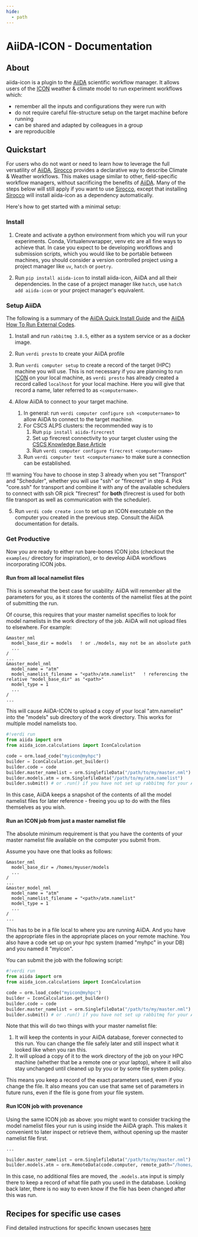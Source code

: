 ```yaml
---
hide:
  - path
---
```


# AiiDA-ICON - Documentation

## About

aiida-icon is a plugin to the [AiiDA][aiida] scientific workflow manager.
It allows users of the [ICON][icon] weather & climate model to run
experiment workflows which:

- remember all the inputs and configurations they were run with
- do not require careful file-structure setup on the target machine before running
- can be shared and adapted by colleagues in a group
- are reproducible

## Quickstart

For users who do not want or need to learn how to leverage the full versatility of [AiiDA][aiida],
[Sirocco][sirocco] provides a declarative way to describe Climate & Weather workflows. This makes
usage similar to other, field-specific workflow managers, without sacrificing the benefits
of [AiiDA][aiida]. Many of the steps below will still apply if you want to use [Sirocco][sirocco],
except that installing [Sirocco][sirocco] will install aiida-icon as a dependency automatically.

Here's how to get started with a minimal setup:

### Install

1. Create and activate a python environment from which you will run your experiments. Conda, Virtualenvwrapper, venv etc are all fine ways to achieve that. In case you expect to be developing workflows and submission scripts, which you would like to be portable between machines, you should consider a version controlled project using a project manager like `uv`, `hatch` or `poetry`.

2. Run `pip install aiida-icon` to install aiida-icon, AiiDA and all their dependencies. In the case of a project manager like `hatch`, use `hatch add aiida-icon` or your project manager's equivalent.

### Setup AiiDA

The following is a summary of the [AiiDA Quick Install Guide](https://aiida.readthedocs.io/projects/aiida-core/en/stable/installation/guide_quick.html) and the [AiiDA How To Run External Codes](https://aiida.readthedocs.io/projects/aiida-core/en/stable/howto/run_codes.html).

1. Install and run `rabbitmq 3.8.5`, either as a system service or as a docker image.

2. Run `verdi presto` to create your AiiDA profile

3. Run `verdi computer setup` to create a record of the target (HPC) machine you will use. This is not necessary if you are planning to run [ICON][icon] on your local machine, as `verdi presto` has already created a record called `localhost` for your local machine. Here you will give that record a name, later referred to as `<computername>`.

4. Allow AiiDA to connect to your target machine.
   1. In general: run `verdi computer configure ssh <computername>` to allow AiiDA to connect to the target machine.
   2. For CSCS ALPS clusters: the recommended way is to
      1. Run `pip install aiida-firecrest`
      2. Set up firecrest connectivity to your target cluster using the [CSCS Knowledge Base Article](https://confluence.cscs.ch/display/KB/FirecREST+for+Alps)
      3. Run `verdi computer configure firecrest <computername>`
   3. Run `verdi computer test <computername>` to make sure a connection can be established.

<!-- prettier-ignore-start -->
!!! warning
    You have to choose in step 3 already when you set "Transport" and "Scheduler", whether you will use "ssh" or "firecrest" in step 4.
    Pick "core.ssh" for transport and combine it with any of the available schedulers to connect with ssh OR pick "firecrest" for **both**
    (firecrest is used for both file transport as well as communication with the scheduler).
<!-- prettier-ignore-end -->

5. Run `verdi code create icon` to set up an ICON executable on the computer you created in the previous step. Consult the AiiDA documentation for details.

### Get Productive

Now you are ready to either run bare-bones ICON jobs (checkout the `examples/` directory for inspiration), or to develop AiiDA workflows incorporating ICON jobs.

#### Run from all local namelist files

This is somewhat the best case for usability: AiiDA will remember all the parameters for you, as it stores the contents of the namelist files at the point of submitting the run.

Of course, this requires that your master namelist specifies to look for model namelists in the work directory of the job. AiiDA will not upload files to elsewhere. For example:

```
&master_nml
  model_base_dir = models   ! or ./models, may not be an absolute path
  ...
/
...
&master_model_nml
  model_name = "atm"
  model_namelist_filename = "<path>/atm.namelist"   ! referencing the relative "model_base_dir" as "<path>"
  model_type = 1
  ...
/
...
```

This will cause AiiDA-ICON to upload a copy of your local "atm.namelist" into the "models" sub directory of the work directory. This works for multiple model namelists too.

```python
#!verdi run
from aiida import orm
from aiida_icon.calculations import IconCalculation

code = orm.load_code("myicon@myhpc")
builder = IconCalculation.get_builder()
builder.code = code
builder.master_namelist = orm.SinglefileData("/path/to/my/master.nml")
builder.models.atm = orm.SinglefileData("/path/to/my/atm.namelist")
builder.submit() # or .run() if you have not set up rabbitmq for your AiiDA profile
```

In this case, AiiDA keeps a snapshot of the contents of all the model namelist files for later reference - freeing you up to do with the files themselves as you wish.

#### Run an ICON job from just a master namelist file

The absolute minimum requirement is that you have the contents of your master namelist file available
on the computer you submit from.

Assume you have one that looks as follows:

```
&master_nml
  model_base_dir = /homes/myuser/models
  ...
/
...
&master_model_nml
  model_name = "atm"
  model_namelist_filename = "<path>/atm.namelist"
  model_type = 1
  ...
/
...
```

This has to be in a file local to where you are running AiiDA.
And you have the appropriate files in the appropriate places on your remote machine.
You also have a code set up on your hpc system (named "myhpc" in your DB) and you named it "myicon".

You can submit the job with the following script:

```python
#!verdi run
from aiida import orm
from aiida_icon.calculations import IconCalculation

code = orm.load_code("myicon@myhpc")
builder = IconCalculation.get_builder()
builder.code = code
builder.master_namelist = orm.SinglefileData("/path/to/my/master.nml")
builder.submit() # or .run() if you have not set up rabbitmq for your AiiDA profile
```

Note that this will do two things with your master namelist file:

1. It will keep the contents in your AiiDA database, forever connected to this run. You can change the file safely later and still inspect what it looked like when you ran this.
2. It will upload a copy of it to the work directory of the job on your HPC machine (whether that be a remote one or your laptop), where it will also stay unchanged until cleaned up by you or by some file system policy.

This means you keep a record of the exact parameters used, even if you change the file. It also means you can use that same set of parameters in future runs, even if the file is gone from your file system.

#### Run ICON job with provenance

Using the same ICON job as above: you might want to consider tracking the model namelist files your run is using inside the AiiDA graph. This makes it convenient to later inspect or retrieve them, without opening up the master namelist file first.

```python
...

builder.master_namelist = orm.SinglefileData("/path/to/my/master.nml")
builder.models.atm = orm.RemoteData(code.computer, remote_path="/homes/myuser/models/atm.namelist")  # the 'remote_path' has to exactly match what the master namelist specifies
```

In this case, no additional files are moved, the `.models.atm` input is simply there to keep a record of what file path you used in the database. Looking back later, there is no way to even know if the file has been changed after this was run.

## Recipes for specific use cases

Find detailed instructions for specific known usecases [here](recipes.md)

[icon]: https://icon-model.org "ICON - Climate & Weather Model"
[aiida]: https://www.aiida.net "AiiDA - Workflow Manager"
[sirocco]: https://github.com/C2SM/Sirocco "Sirocco - dynamic Climate & Weather Workflows"
